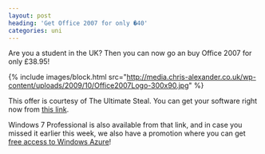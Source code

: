 ```yaml
---
layout: post
heading: 'Get Office 2007 for only �40'
categories: uni
---
```


Are you a student in the UK? Then you can now go an buy Office 2007 for only £38.95!

{% include images/block.html src="http://media.chris-alexander.co.uk/wp-content/uploads/2009/10/Office2007Logo-300x90.jpg" %}

This offer is courtesy of The Ultimate Steal. You can get your software right now from [this link](http://www.ultimatesteal.co.uk/student71).

Windows 7 Professional is also available from that link, and in case you missed it earlier this week, we also have a promotion where you can get [free access to Windows Azure](http://free-azure.com)!
